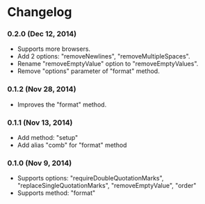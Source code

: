 # Changelog

### 0.2.0 (Dec 12, 2014)

- Supports more browsers.
- Add 2 options: "removeNewlines", "removeMultipleSpaces".
- Rename "removeEmptyValue" option to "removeEmptyValues".
- Remove "options" parameter of "format" method.


### 0.1.2 (Nov 28, 2014)

- Improves the "format" method.


### 0.1.1 (Nov 13, 2014)

- Add method: "setup"
- Add alias "comb" for "format" method


### 0.1.0 (Nov 9, 2014)

- Supports options: "requireDoubleQuotationMarks", "replaceSingleQuotationMarks", "removeEmptyValue", "order"
- Supports method: "format"
